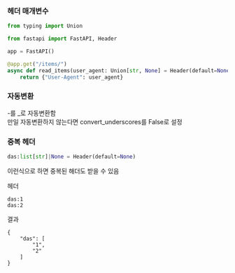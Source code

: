 ### 헤더 매개변수
```py
from typing import Union

from fastapi import FastAPI, Header

app = FastAPI()

@app.get("/items/")
async def read_items(user_agent: Union[str, None] = Header(default=None)):
    return {"User-Agent": user_agent}
```
### 자동변환
-를  _로 자동변환함<br>
만일 자동변환하지 않는다면 convert_underscores를 False로 설정

### 중복 헤더
```py
das:list[str]|None = Header(default=None)
```
이런식으로 하면 중복된 해더도 받을 수 있음

헤더
```
das:1
das:2
```
결과
```
{
    "das": [
        "1",
        "2"
    ]
}
```